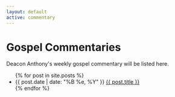 ```yaml
---
layout: default
active: commentary
---
```


# Gospel Commentaries

Deacon Anthony's weekly gospel commentary will be listed here. 

<div class="commentaries">
  <ul>
    {% for post in site.posts %}
    <li>
      {{ post.date | date: "%B %e, %Y" }}
      <a href="{{ post.url }}">{{ post.title }}</a>
    </li>
    {% endfor %}
  </ul>
</div>
